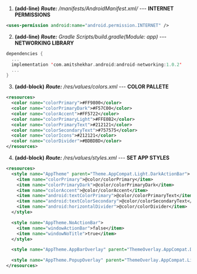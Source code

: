 1) **(add-line)** ***Route:** /manifests/AndroidManifest.xml/* ---  **INTERNET PERMISSIONS**
```xml
<uses-permission android:name="android.permission.INTERNET" />
```
2) **(add-line)** ***Route:** Gradle Scripts/build.gradle(Module: app)* ---  **NETWORKING LIBRARY**
```kotlin
dependencies {
  ...
  implementation 'com.amitshekhar.android:android-networking:1.0.2'
  ...
}
```
3) **(add-block)** ***Route:** /res/values/colors.xml* ---  **COLOR PALLETE**
```xml
<resources>
  <color name="colorPrimary">#FF9800</color>
  <color name="colorPrimaryDark">#F57C00</color>
  <color name="colorAccent">#FF5722</color>
  <color name="colorPrimaryLight">#FFE0B2</color>
  <color name="colorPrimaryText">#212121</color>
  <color name="colorSecondaryText">#757575</color>
  <color name="colorIcons">#212121</color>
  <color name="colorDivider">#BDBDBD</color>
</resources>
```
4) **(add-block)** ***Route:** /res/values/styles.xml* ---  **SET APP STYLES**	
```xml
<resources>
  <style name="AppTheme" parent="Theme.AppCompat.Light.DarkActionBar">
    <item name="colorPrimary">@color/colorPrimary</item>
    <item name="colorPrimaryDark">@color/colorPrimaryDark</item>
    <item name="colorAccent">@color/colorAccent</item>
    <item name="android:textColorPrimary">@color/colorPrimaryText</item>
    <item name="android:textColorSecondary">@color/colorSecondaryText</item>
    <item name="android:horizontalDivider">@color/colorDivider</item>
  </style>

  <style name="AppTheme.NoActionBar">
    <item name="windowActionBar">false</item>
    <item name="windowNoTitle">true</item>
  </style>

  <style name="AppTheme.AppBarOverlay" parent="ThemeOverlay.AppCompat.Dark.ActionBar" />

  <style name="AppTheme.PopupOverlay" parent="ThemeOverlay.AppCompat.Light" />
</resources>
```
	